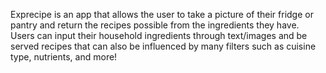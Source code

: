 Exprecipe is an app that allows the user to take a picture of their fridge or pantry and return the recipes possible from the ingredients they have. Users can input their household ingredients through text/images and be served recipes that can also be influenced by many filters such as cuisine type, nutrients, and more!

